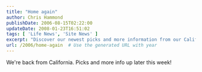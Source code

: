 ```yaml
---
title: "Home again"
author: Chris Hammond
publishDate: 2006-08-15T02:22:00
updateDate: 2008-01-23T16:51:02
tags: [ 'Life News', 'Site News' ]
excerpt: "Discover our newest picks and more information from our California trip coming later this week! Stay tuned for exciting updates."
url: /2006/home-again  # Use the generated URL with year
---
```

We're back from California. Picks and more info up later this week!


